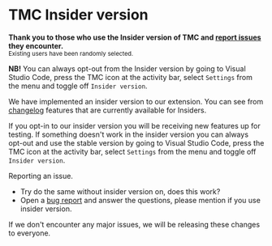 # TMC Insider version

**Thank you to those who use the Insider version of TMC and [report issues](https://github.com/rage/tmc-vscode/issues/new/choose) they encounter.**  
<small>Existing users have been randomly selected.</small>

**NB!** You can always opt-out from the Insider version by going to Visual Studio Code, press the TMC icon at the activity bar, select `Settings` from the menu and toggle off `Insider version`.

We have implemented an insider version to our extension. You can see from [changelog](https://github.com/rage/tmc-vscode/blob/master/CHANGELOG.md) features that are currently available for Insiders.

If you opt-in to our insider version you will be receiving new features up for testing. If something doesn't work in the insider version you can always opt-out and use the stable version by going to Visual Studio Code, press the TMC icon at the activity bar, select `Settings` from the menu and toggle off `Insider version`.

Reporting an issue.
- Try do the same without insider version on, does this work?
- Open a [bug report](https://github.com/rage/tmc-vscode/issues/new/choose) and answer the questions, please mention if you use insider version.

If we don't encounter any major issues, we will be releasing these changes to everyone.
